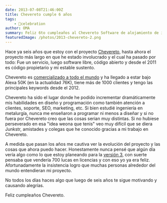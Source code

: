 ```yaml
---
date: 2013-07-08T21:46:00Z
title: Chevereto cumple 6 años
tags:
    - 🎉celebration
author: OMA
summary: Feliz 6to cumpleaños al Chevereto Software de alojamiento de imágenes.
featuredImage: /photos/2013-chevereto-2.png
---
```

Hace ya seis años que estoy con el proyecto [Chevereto](https://chevereto.com), hasta ahora el proyecto más largo en que he estado involucrado y el cual ha pasado por todo: Fue un servicio, luego software libre, código abierto y desde el 2011 es código propietario y mi estable sustento.

Chevereto es [comercializado a todo el mundo](https://chevereto.com/community/threads/world-painted-chevereto.2799/) y ha llegado a estar bajo Alexa 50K (en la actualidad 76K), tiene más de 1000 clientes y tengo las principales keywords desde el 2012.

Chevereto ha sido el lugar donde he podido incrementar dramáticamente mis habilidades en diseño y programación como también atención a clientes, soporte, SEO, marketing, etc. Si bien estudié ingeniería en metalurgía, nunca me enseñaron a programar ni menos a diseñar y si no fuera por Chevereto creo que las cosas serian muy distintas. Si no hubiese perseverado en esa "idea weona que tenis" veo muy difícil que se diera Junkstr, amistades y colegas que he conocido gracias a mi trabajo en Chevereto.

A medida que pasan los años me cautiva ver la evolución del proyecto y las cosas que ahora puedo hacer. Honestamente nunca pensé que algún día vería algo como lo que estoy planeando para la [versión 3](https://chevereto.com/community/threads/chevereto-3-feature-set-final.3288/), con suerte pensaba que vendería 700 lucas en licencias y con eso yo ya era feliz. Afortunadamente la insistencia logro que muchas personas alrededor del mundo entendieran mi proyecto.

No todos los días haces algo que luego de seis años te sigue motivando y causando alegrías.

Feliz cumpleaños Chevereto.
